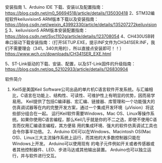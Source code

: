 安装指南
1、Arduino IDE  下载、安装以及配置指南：
https://blog.csdn.net/m0_56694518/article/details/135030418
2、STM32编程软件keiluvision5  ARM版本下载以及安装指南：https://blog.csdn.net/weixin_43992330/article/details/135207272keiluvision5
3、keiluvision5  ARM版本安装配置指南：
https://blog.csdn.net/Syc1102g/article/details/123708054
4、CH430USB转串口驱动下载安装指南：（打开SETUP.EXE，提示INF文件为CH341SER.INF，我们不需要理会（341，340共用的），所以直接点安装即可！！）
https://www.wch.cn/downloads/CH341SER_EXE.html

5、ST-Link驱动的下载、安装、配置，以及ST-Link固件的升级指南：
https://blog.csdn.net/qq_52102933/article/details/126830904

软件简介
1. Keil5是美国Keil Software公司出品的单片机C语言软件开发系统。与汇编相比，C语言在功能上、结构性、可读性、可维护性上有明显的优势，因而易学易用。
Keil提供了包括C编译器、宏汇编、链接器、库管理和一个功能强大的仿真调试器等在内的完整开发方案，通过一个集成开发环境（μVision）将这些部分组合在一起。
运行Keil软件需要Windows，Mac OS、Linux等操作系统。如果你使用C语言编程，那么Keil几乎就是你的不二之选，即使不使用C语言而仅用汇编语言编程，其方便易
用的集成环境、强大的软件仿真调试工具也会令你事半功倍。
2、Arduino IDE可以在Windows、Macintosh OS(Mac OS)、Linux三大主流操作系统上运行，而其他的大多数控制器只能在Windows上开发。 Arduino可以使用现有
的电子元件例如开关或者传感器或者其他控制器件、LED、步进马达或其他输出装置。 Arduino也可以独立运行，并与软件进行交互。
   
